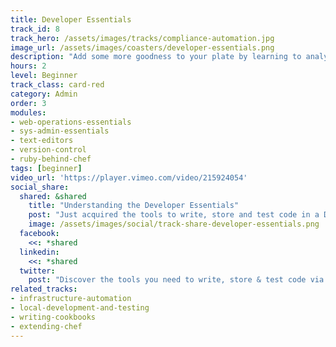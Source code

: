 ```yaml
---
title: Developer Essentials
track_id: 8
track_hero: /assets/images/tracks/compliance-automation.jpg
image_url: /assets/images/coasters/developer-essentials.png
description: "Add some more goodness to your plate by learning to analyze web operations and describe each component as code in a Chef cookbook. Go hands-on with the tools needed to write, store, and test that code in a collaborative DevOps environment."
hours: 2
level: Beginner
track_class: card-red
category: Admin
order: 3
modules:
- web-operations-essentials
- sys-admin-essentials
- text-editors
- version-control
- ruby-behind-chef
tags: [beginner]
video_url: 'https://player.vimeo.com/video/215924054'
social_share:
  shared: &shared
    title: "Understanding the Developer Essentials"
    post: "Just acquired the tools to write, store and test code in a DevOps environment via the \"Developer Essentials\" track at #LearnChef rally: learn.chef.io"
    image: /assets/images/social/track-share-developer-essentials.png
  facebook:
    <<: *shared
  linkedin:
    <<: *shared
  twitter:
    post: "Discover the tools you need to write, store & test code via the \"Developer Essentials\" track at #LearnChef rally"
related_tracks:
- infrastructure-automation
- local-development-and-testing
- writing-cookbooks
- extending-chef
---
```

